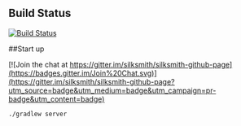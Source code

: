 ## Build Status

[![Build Status](https://travis-ci.org/silksmith/silksmith-github-page.svg?branch=master)](https://travis-ci.org/silksmith/silksmith-github-page)

##Start up

[![Join the chat at https://gitter.im/silksmith/silksmith-github-page](https://badges.gitter.im/Join%20Chat.svg)](https://gitter.im/silksmith/silksmith-github-page?utm_source=badge&utm_medium=badge&utm_campaign=pr-badge&utm_content=badge)

```./gradlew server```
